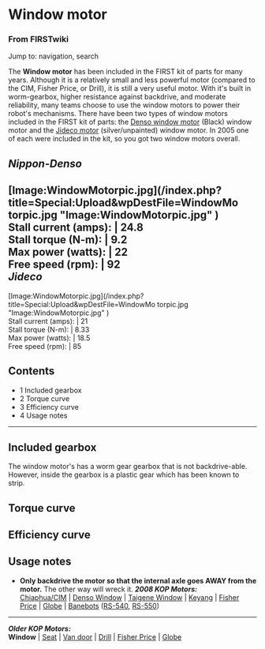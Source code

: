 

# Window motor

### From FIRSTwiki

Jump to: navigation, search

The **Window motor** has been included in the FIRST kit of parts for many
years. Although it is a relatively small and less powerful motor (compared to
the CIM, Fisher Price, or Drill), it is still a very useful motor. With it's
built in worm-gearbox, higher resistance against backdrive, and moderate
reliability, many teams choose to use the window motors to power their robot's
mechanisms. There have been two types of window motors included in the FIRST
kit of parts: the [Denso window motor](/index.php/Denso_window_motor "Denso
window motor" ) (Black) window motor and the [Jideco
motor](/index.php?title=Jideco_motor&action=edit "Jideco motor" )
(silver/unpainted) window motor. In 2005 one of each were included in the kit,
so you got two window motors overall.

_Nippon-Denso_  
---  
[Image:WindowMotorpic.jpg](/index.php?title=Special:Upload&wpDestFile=WindowMo
torpic.jpg "Image:WindowMotorpic.jpg" )  
Stall current (amps): | 24.8  
Stall torque (N-m): | 9.2  
Max power (watts): | 22  
Free speed (rpm): | 92  
_Jideco_  
---  
[Image:WindowMotorpic.jpg](/index.php?title=Special:Upload&wpDestFile=WindowMo
torpic.jpg "Image:WindowMotorpic.jpg" )  
Stall current (amps): | 21  
Stall torque (N-m): | 8.33  
Max power (watts): | 18.5  
Free speed (rpm): | 85  
  
## Contents

  * 1 Included gearbox
  * 2 Torque curve
  * 3 Efficiency curve
  * 4 Usage notes  
---  
  

## Included gearbox

The window motor's has a worm gear gearbox that is not backdrive-able.
However, inside the gearbox is a plastic gear which has been known to strip.


## Torque curve


## Efficiency curve


## Usage notes

  * **Only backdrive the motor so that the internal axle goes AWAY from the motor.** The other way will wreck it. 
_**2008 KOP Motors:**_  
[Chiaphua/CIM](/index.php/CIM_motor "CIM motor" ) | [Denso
Window](/index.php/Denso_window_motor "Denso window motor" ) | [Taigene
Window](/index.php?title=Taigene_window_motor&action=edit "Taigene window
motor" ) | [Keyang](/index.php?title=Keyang_motor&action=edit "Keyang motor" )
| [Fisher Price](/index.php/Fisher_Price_motor "Fisher Price motor" ) |
[Globe](/index.php/Globe_motor "Globe motor" ) |
[Banebots](/index.php/Banebots_motor "Banebots motor" )
([RS-540](/index.php?title=RS-540_Banebots_motor&action=edit "RS-540 Banebots
motor" ), [RS-550](/index.php/RS-550_Banebots_motor "RS-550 Banebots motor" ))  
---  
_**Older KOP Motors:**_  
**Window** | [Seat](/index.php?title=Seat_motor&action=edit "Seat motor" ) | [Van door](/index.php/Van_door_motor "Van door motor" ) | [Drill](/index.php/Drill_motor "Drill motor" ) | [Fisher Price](/index.php/Fisher_Price_motor "Fisher Price motor" ) | [Globe](/index.php/Globe_motor "Globe motor" )  
  
